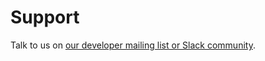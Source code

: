 # Support

Talk to us on [our developer mailing list or Slack community][community].

[community]:https://opensource.creativecommons.org/community/

